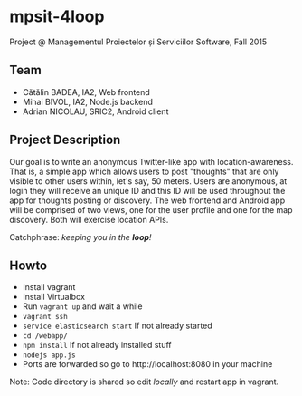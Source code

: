 # mpsit-4loop
Project @ Managementul Proiectelor și Serviciilor Software, Fall 2015

## Team
* Cătălin BADEA, IA2, Web frontend
* Mihai BIVOL, IA2, Node.js backend
* Adrian NICOLAU, SRIC2, Android client

## Project Description
Our goal is to write an anonymous Twitter-like app with location-awareness.
That is, a simple app which allows users to post "thoughts" that are only
visible to other users within, let's say, 50 meters. Users are anonymous, at
login they will receive an unique ID and this ID will be used throughout the app
for thoughts posting or discovery. The web frontend and Android app will be
comprised of two views, one for the user profile and one for the map discovery.
Both will exercise location APIs.

Catchphrase: *keeping you in the **loop**!*

## Howto

* Install vagrant
* Install Virtualbox
* Run ```vagrant up``` and wait a while
* ```vagrant ssh```
* ```service elasticsearch start``` If not already started
* ```cd /webapp/```
* ```npm install``` If not already installed stuff
* ```nodejs app.js```
* Ports are forwarded so go to http://localhost:8080 in your machine

Note:
Code directory is shared so edit *locally* and restart app in vagrant.
